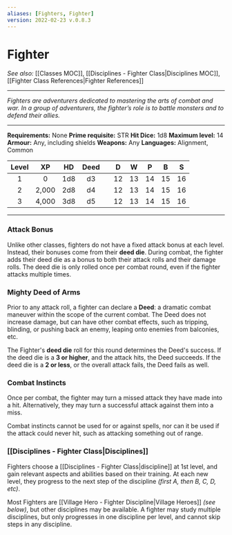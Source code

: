 ```yaml
---
aliases: [Fighters, Fighter]
version: 2022-02-23 v.0.8.3
---
```


# Fighter
*See also:* [[Classes MOC]], [[Disciplines - Fighter Class|Disciplines MOC]], [[Fighter Class References|Fighter References]]
___
*Fighters are adventurers dedicated to mastering the arts of combat and war. In a group of adventurers, the fighter’s role is to battle monsters and to defend their allies.*
___
**Requirements:** None
**Prime requisite:** STR
**Hit Dice:** 1d8
**Maximum level:** 14
**Armour:** Any, including shields
**Weapons:** Any
**Languages:** Alignment, Common

| Level |  XP   | HD  | Deed |     |  D  |  W  |  P  |  B  |  S  |
|:-----:|:-----:|:---:|:----:| --- |:---:|:---:|:---:|:---:|:---:|
|   1   |   0   | 1d8 |  d3  |     | 12  | 13  | 14  | 15  | 16  |
|   2   | 2,000 | 2d8 |  d4  |     | 12  | 13  | 14  | 15  | 16  |
|   3   | 4,000 | 3d8 |  d5  |     | 12  | 13  | 14  | 15  | 16  |
___
### Attack Bonus
Unlike other classes, fighters do not have a fixed attack bonus at each level. Instead, their bonuses come from their **deed die**. During combat, the fighter adds their deed die as a bonus to both their attack rolls and their damage rolls. The deed die is only rolled once per combat round, even if the fighter attacks multiple times.

### Mighty Deed of Arms
Prior to any attack roll, a fighter can declare a **Deed**: a dramatic combat maneuver within the scope of the current combat. The Deed does not increase damage, but can have other combat effects, such as tripping, blinding, or pushing back an enemy, leaping onto enemies from balconies, etc.

The Fighter's **deed die** roll for this round determines the Deed's success. If the deed die is a **3 or higher**, and the attack hits, the Deed succeeds. If the deed die is a **2 or less**, or the overall attack fails, the Deed fails as well.

### Combat Instincts
Once per combat, the fighter may turn a missed attack they have made into a hit. Alternatively, they may turn a successful attack against them into a miss.

Combat instincts cannot be used for or against spells, nor can it be used if the attack could never hit, such as attacking something out of range.

### [[Disciplines - Fighter Class|Disciplines]]
Fighters choose a [[Disciplines - Fighter Class|discipline]] at 1st level, and gain relevant aspects and abilities based on their training. At each new level, they progress to the next step of the discipline *(first A, then B, C, D, etc)*.

Most Fighters are [[Village Hero - Fighter Discipline|Village Heroes]] *(see below)*, but other disciplines may be available. A fighter may study multiple disciplines, but only progresses in one discipline per level, and cannot skip steps in any discipline.

